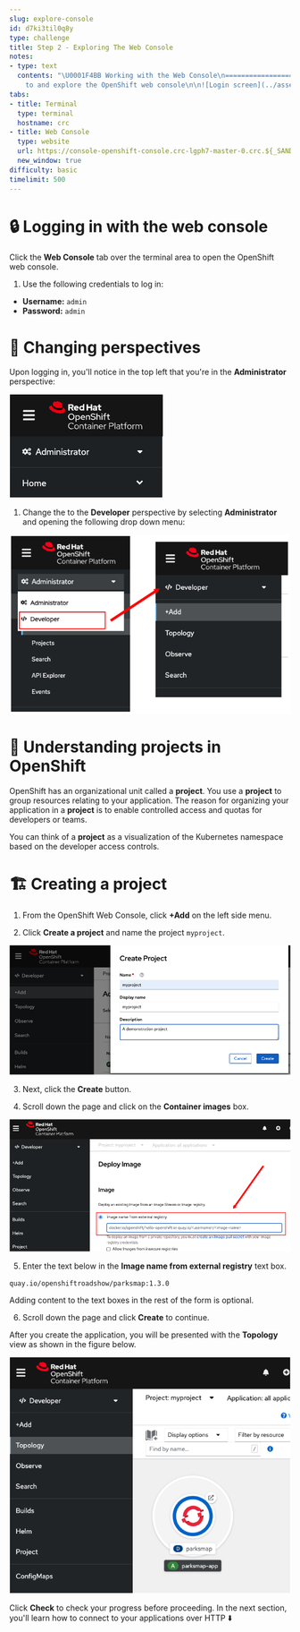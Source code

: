 ```yaml
---
slug: explore-console
id: d7ki3til0q8y
type: challenge
title: Step 2 - Exploring The Web Console
notes:
- type: text
  contents: "\U0001F4BB Working with the Web Console\n=============================\nLogin
    to and explore the OpenShift web console\n\n![Login screen](../assets/web-console-login.png)\n"
tabs:
- title: Terminal
  type: terminal
  hostname: crc
- title: Web Console
  type: website
  url: https://console-openshift-console.crc-lgph7-master-0.crc.${_SANDBOX_ID}.instruqt.io
  new_window: true
difficulty: basic
timelimit: 500
---
```


🔒 Logging in with the web console
===============================

Click the **Web Console** tab over the terminal area to open the OpenShift web console.

1. Use the following credentials to log in:

* **Username:** `admin`
* **Password:** `admin`

👀 Changing perspectives
========================

Upon logging in, you'll notice in the top left that you're in the **Administrator** perspective:

![Admin Perspective](../assets/admin-perspective.png)

1. Change the to the **Developer** perspective by selecting **Administrator** and opening the following drop down menu:

![Switch to Developer](../assets/change-to-developer.png)

📁 Understanding projects in OpenShift
===================================

OpenShift has an organizational unit called a **project**.
You use a **project** to group resources relating to your application.
The reason for organizing your application in a **project** is to enable controlled access and quotas for developers or teams.

You can think of a **project** as a visualization of the Kubernetes namespace based on the developer access controls.

🏗️ Creating a project
====================

1. From the OpenShift Web Console, click **+Add** on the left side menu.

2. Click **Create a project** and name the project `myproject`.

![Switch to Developer](../assets/config-project.png)

3. Next, click the **Create** button.

4. Scroll down the page and click on the  **Container images** box.

![Switch to Developer](../assets/deploy-container.png)

5. Enter the text below in the **Image name from external registry** text box.

```
quay.io/openshiftroadshow/parksmap:1.3.0
```

Adding content to the text boxes in the rest of the form is optional.

6. Scroll down the page and click **Create** to continue.

After you create the application, you will be presented with the **Topology** view as shown in the figure below.

![Topology View with App](../assets/topology-view-with-app.png)

Click **Check** to check your progress before proceeding. In the next section, you'll learn how to connect to your applications over HTTP ⬇️
